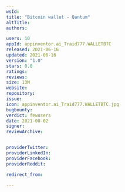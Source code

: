 ```yaml
---
wsId: 
title: "Bitcoin wallet - Qantum"
altTitle: 
authors:

users: 10
appId: appinventor.ai_Traid777.WALLETBTC
released: 2021-06-16
updated: 2021-06-16
version: "1.0"
stars: 0.0
ratings: 
reviews: 
size: 13M
website: 
repository: 
issue: 
icon: appinventor.ai_Traid777.WALLETBTC.jpg
bugbounty: 
verdict: fewusers
date: 2021-08-02
signer: 
reviewArchive:


providerTwitter: 
providerLinkedIn: 
providerFacebook: 
providerReddit: 

redirect_from:

---
```



